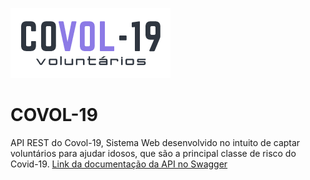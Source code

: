 ![](logo.png)
# COVOL-19
API REST do Covol-19, Sistema   Web desenvolvido no intuito de captar voluntários para ajudar idosos, que são a principal classe de risco do Covid-19.
[Link da documentação da API no Swagger](https://apirest-covol19.herokuapp.com/swagger-ui.html#/voluntario-controller/listaVoluntariosPorCidadeUsingGET)


